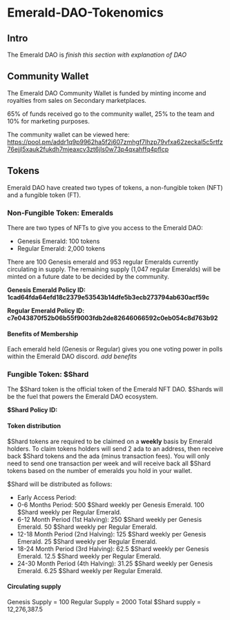 # Emerald-DAO-Tokenomics

## Intro
The Emerald DAO is *finish this section with explanation of DAO*

## Community Wallet
The Emerald DAO Community Wallet is funded by minting income and royalties from sales on Secondary marketplaces.

65% of funds received go to the community wallet, 25% to the team and 10% for marketing purposes.

The community wallet can be viewed here: https://pool.pm/addr1q9p9962ha5f2j607zmhgf7lhzp79vfxa62zeckal5c5rtfz76ejjl5xauk2fukdh7mjeaxcv3zt6jls0w73p4qxahffq4pflcp

## Tokens
Emerald DAO have created two types of tokens, a non-fungible token (NFT) and a fungible token (FT).

### Non-Fungible Token: Emeralds
There are two types of NFTs to give you access to the Emerald DAO:
 * Genesis Emerald: 100 tokens
 * Regular Emerald: 2,000 tokens

There are 100 Genesis emerald and 953 regular Emeralds currently circulating in supply. 
The remaining supply (1,047 regular Emeralds) will be minted on a future date to be decided by the community.

**Genesis Emerald Policy ID: 1cad64fda64efd18c2379e53543b14dfe5b3ecb273794ab630acf59c**

**Regular Emerald Policy ID: c7e043870f52b06b55f9003fdb2de82646066592c0eb054c8d763b92**

#### Benefits of Membership
Each emerald held (Genesis or Regular) gives you one voting power in polls within the Emerald DAO discord.
*add benefits*

### Fungible Token: $Shard
The $Shard token is the official token of the Emerald NFT DAO. $Shards will be the fuel that powers the Emerald DAO ecosystem.

**$Shard Policy ID:**

#### Token distribution
$Shard tokens are required to be claimed on a **weekly** basis by Emerald holders.
To claim tokens holders will send 2 ada to an address, then receive back $Shard tokens and the ada (minus transaction fees).
You will only need to send one transaction per week and will receive back all $Shard tokens based on the number of emeralds you hold in your wallet.

$Shard will be distributed as follows:
 * Early Access Period: 
 * 0-6 Months Period: 500 $Shard weekly per Genesis Emerald. 100 $Shard weekly per Regular Emerald.
 * 6-12 Month Period (1st Halving): 250 $Shard weekly per Genesis Emerald. 50 $Shard weekly per Regular Emerald.
 * 12-18 Month Period (2nd Halving): 125 $Shard weekly per Genesis Emerald. 25 $Shard weekly per Regular Emerald.
 * 18-24 Month Period (3rd Halving): 62.5 $Shard weekly per Genesis Emerald. 12.5 $Shard weekly per Regular Emerald.
 * 24-30 Month Period (4th Halving): 31.25 $Shard weekly per Genesis Emerald. 6.25 $Shard weekly per Regular Emerald.

#### Circulating supply

Genesis Supply = 100
Regular Supply = 2000
Total $Shard supply = 12,276,387.5
